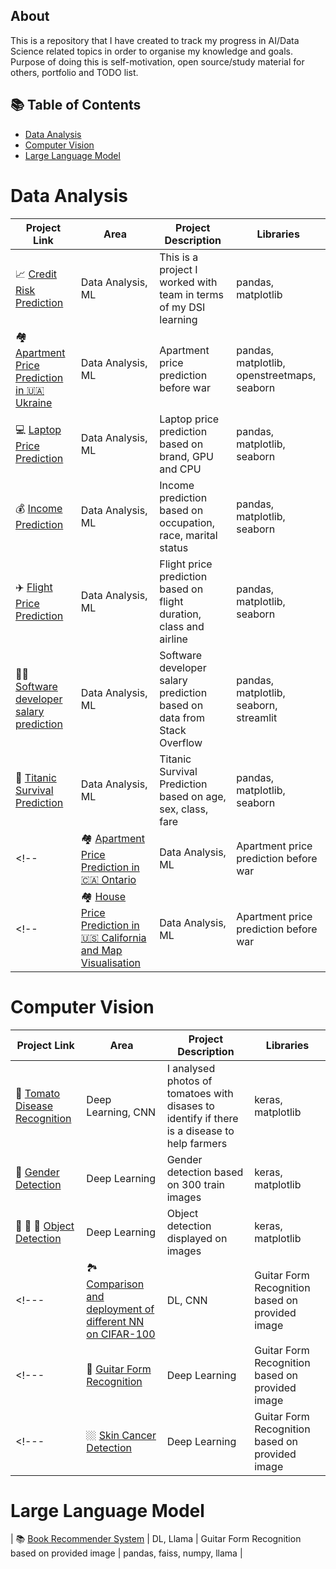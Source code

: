 ## About

This is a repository that I have created to track my progress in AI/Data Science related topics in order to organise my knowledge and goals. Purpose of doing this is self-motivation, open source/study material for others, portfolio and TODO list.

## 📚 Table of Contents
<!--- [Data Engineering](#data-engineering)-->
- [Data Analysis](#data-aanlysis)
- [Computer Vision](#computer-vision)
- [Large Language Model](#llm)
<!--- [SQL](#sql)-->

# Data Analysis

| Project Link | Area | Project Description | Libraries |    
|---|---|---|---|
| 📈 [Credit Risk Prediction](https://github.com/alex-yatseyko/team_project/blob/main/README.md) | Data Analysis, ML | This is a project I worked with team in terms of my DSI learning  | pandas, matplotlib | 
| 🏘️ [Apartment Price Prediction in 🇺🇦 Ukraine](https://github.com/alex-yatseyko/ukraine_house_prices/blob/main/README.md) | Data Analysis, ML | Apartment price prediction before war | pandas, matplotlib, openstreetmaps, seaborn |
| 💻 [Laptop Price Prediction](https://github.com/alex-yatseyko/portfolio/blob/main/projects/Laptop%20Price%20Prediction/README.md) | Data Analysis, ML | Laptop price prediction based on brand, GPU and CPU | pandas, matplotlib, seaborn |
| 💰 [Income Prediction](https://github.com/alex-yatseyko/ukraine_house_prices/blob/main/projects/Income%20Prediction/README.md) | Data Analysis, ML | Income prediction based on occupation, race, marital status | pandas, matplotlib, seaborn |
| ✈️ [Flight Price Prediction](https://github.com/alex-yatseyko/ukraine_house_prices/blob/main/projects/Flight_price_prediction/README.md) | Data Analysis, ML | Flight price prediction based on flight duration, class and airline | pandas, matplotlib, seaborn |
| 👨‍💻 [Software developer salary prediction](https://github.com/alex-yatseyko/ukraine_house_prices/blob/main/projects/Software_developer_salary_prediction/README.md) | Data Analysis, ML | Software developer salary prediction based on data from Stack Overflow | pandas, matplotlib, seaborn, streamlit |
| 🚢 [Titanic Survival Prediction](https://github.com/alex-yatseyko/ukraine_house_prices/blob/main/projects/Titanic_Survival_Prediction/README.md) | Data Analysis, ML | Titanic Survival Prediction based on age, sex, class, fare | pandas, matplotlib, seaborn |
<!--| 🏘️ [Apartment Price Prediction in 🇨🇦 Ontario](https://github.com/alex-yatseyko/ukraine_house_prices/blob/main/README.md) | Data Analysis, ML | Apartment price prediction before war | pandas, matplotlib, openstreetmaps, seaborn |-->
<!--| 🏘️ [House Price Prediction in 🇺🇸 California and Map Visualisation](https://github.com/alex-yatseyko/ukraine_house_prices/blob/main/projects/Flight_price_prediction/README.md) | Data Analysis, ML | Apartment price prediction before war | pandas, matplotlib, openstreetmaps, seaborn |-->


# Computer Vision

| Project Link | Area | Project Description | Libraries |    
|---|---|---|---| 
| 🍅 [Tomato Disease Recognition](https://github.com/alex-yatseyko/tomato_disease/blob/main/README.md) | Deep Learning, CNN | I analysed photos of tomatoes with disases to identify if there is a disease to help farmers | keras, matplotlib |  
| 🚻 [Gender Detection](https://github.com/alex-yatseyko/Gender_detection/blob/main/README.md) | Deep Learning | Gender detection based on 300 train images | keras, matplotlib |
| 🥎 🎂 🎸 [Object Detection](https://github.com/alex-yatseyko/Object_detection/blob/main/README.md) | Deep Learning | Object detection displayed on images | keras, matplotlib |
<!---| 🏞️ [Comparison and deployment of different NN on CIFAR-100](https://github.com/alex-yatseyko/guitar_form_recognition/blob/main/README.md) | DL, CNN | Guitar Form Recognition based on provided image | pandas, matplotlib, openstreetmaps, seaborn | -->
<!---| 🎸 [Guitar Form Recognition](https://github.com/alex-yatseyko/guitar_form_recognition/blob/main/README.md) | Deep Learning | Guitar Form Recognition based on provided image | pandas, matplotlib, openstreetmaps, seaborn | -->
<!---| 🏼 [Skin Cancer Detection](https://github.com/alex-yatseyko/guitar_form_recognition/blob/main/README.md) | Deep Learning | Guitar Form Recognition based on provided image | pandas, matplotlib, openstreetmaps, seaborn | -->


# Large Language Model
| 📚 [Book Recommender System](https://github.com/alex-yatseyko/Book_recommender_system/blob/main/README.md) | DL, Llama | Guitar Form Recognition based on provided image | pandas, faiss, numpy, llama |
<!---| 🎬 [Movie Recommender](https://github.com/alex-yatseyko/guitar_form_recognition/blob/main/README.md) | DL, CNN | Guitar Form Recognition based on provided image | pandas, matplotlib, openstreetmaps, seaborn | -->



<!--- SQL -->
<!--- DB from sells and analysis of it with tasks provided in as -->



<!--- Excel -->